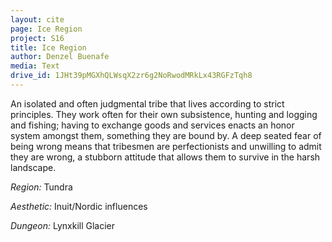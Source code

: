 ```yaml
---
layout: cite
page: Ice Region
project: S16
title: Ice Region
author: Denzel Buenafe
media: Text
drive_id: 1JHt39pMGXhQLWsqX2zr6g2NoRwodMRkLx43RGFzTqh8
---
```

An isolated and often judgmental tribe that lives according to strict principles. They work often for their own subsistence, hunting and logging and fishing; having to exchange goods and services enacts an honor system amongst them, something they are bound by. A deep seated fear of being wrong means that tribesmen are perfectionists and unwilling to admit they are wrong, a stubborn attitude that allows them to survive in the harsh landscape.

*Region:* Tundra

*Aesthetic:* Inuit/Nordic influences

*Dungeon:* Lynxkill Glacier
